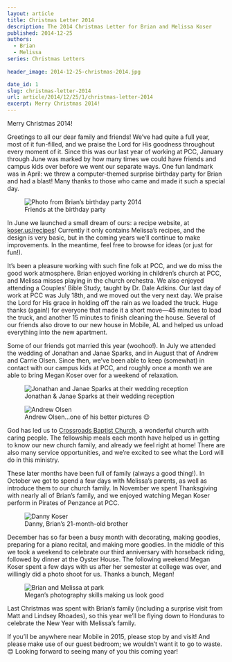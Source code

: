 ```yaml
---
layout: article
title: Christmas Letter 2014
description: The 2014 Christmas Letter for Brian and Melissa Koser
published: 2014-12-25
authors: 
  - Brian
  - Melissa
series: Christmas Letters
  
header_image: 2014-12-25-christmas-2014.jpg

date_id: 1
slug: christmas-letter-2014
url: article/2014/12/25/1/christmas-letter-2014
excerpt: Merry Christmas 2014!
---
```

Merry Christmas 2014!

Greetings to all our dear family and friends! We’ve had quite a full year, most of it fun-filled, and we praise the Lord for His goodness throughout every moment of it. Since this was our last year of working at PCC, January through June was marked by how many times we could have friends and campus kids over before we went our separate ways. One fun landmark was in April: we threw a computer-themed surprise birthday party for Brian and had a blast! Many thanks to those who came and made it such a special day.

<figure>      <img src="https://s3.amazonaws.com/cdn.koser.us/img/journal/2014-04-12-brians-birthday.jpg" alt="Photo from Brian’s birthday party 2014">      <figcaption>Friends at the birthday party</figcaption>  </figure>  

In June we launched a small dream of ours: a recipe website, at [koser.us/recipes](http://koser.us/recipes)! Currently it only contains Melissa’s recipes, and the design is very basic, but in the coming years we’ll continue to make improvements. In the meantime, feel free to browse for ideas (or just for fun!).

It’s been a pleasure working with such fine folk at PCC, and we do miss the good work atmosphere. Brian enjoyed working in children’s church at PCC, and Melissa misses playing in the church orchestra. We also enjoyed attending a Couples’ Bible Study, taught by Dr. Dale Adkins. Our last day of work at PCC was July 18th, and we moved out the very next day. We praise the Lord for His grace in holding off the rain as we loaded the truck. Huge thanks (again!) for everyone that made it a short move—45 minutes to load the truck, and another 15 minutes to finish cleaning the house. Several of our friends also drove to our new house in Mobile, AL and helped us unload everything into the new apartment.

Some of our friends got married this year (woohoo!). In July we attended the wedding of Jonathan and Janae Sparks, and in August that of Andrew and Carrie Olsen. Since then, we’ve been able to keep (somewhat) in contact with our campus kids at PCC, and roughly once a month we are able to bring Megan Koser over for a weekend of relaxation.

<figure>      <img src="https://s3.amazonaws.com/cdn.koser.us/img/journal/2014-07-05-sparks-wedding.jpg" alt="Jonathan and Janae Sparks at their wedding reception">      <figcaption>Jonathan &amp; Janae Sparks at their wedding reception</figcaption>  </figure>  

<figure>      <img src="https://s3.amazonaws.com/cdn.koser.us/img/journal/2014-08-13-andrew-olsen-wedding.jpg" alt="Andrew Olsen">      <figcaption>Andrew Olsen…one of his better pictures 😉</figcaption>  </figure>  

God has led us to [Crossroads Baptist Church](http://www.crossroadsbaptistmobile.com), a wonderful church with caring people. The fellowship meals each month have helped us in getting to know our new church family, and already we feel right at home! There are also many service opportunities, and we’re excited to see what the Lord will do in this ministry.

These later months have been full of family (always a good thing!). In October we got to spend a few days with Melissa’s parents, as well as introduce them to our church family. In November we spent Thanksgiving with nearly all of Brian’s family, and we enjoyed watching Megan Koser perform in Pirates of Penzance at PCC.

<figure>      <img src="https://s3.amazonaws.com/cdn.koser.us/img/journal/2014-11-29-pcc-with-danny.jpg" alt="Danny Koser">      <figcaption>Danny, Brian’s 21-month-old brother</figcaption>  </figure>  

December has so far been a busy month with decorating, making goodies, preparing for a piano recital, and making more goodies. In the middle of this we took a weekend to celebrate our third anniversary with horseback riding, followed by dinner at the Oyster House. The following weekend Megan Koser spent a few days with us after her semester at college was over, and willingly did a photo shoot for us. Thanks a bunch, Megan!

<figure>      <img src="https://s3.amazonaws.com/cdn.koser.us/img/journal/2014-12-13-christmas-photos-at-park.jpg" alt="Brian and Melissa at park">      <figcaption>Megan’s photography skills making us look good</figcaption>  </figure>

Last Christmas was spent with Brian’s family (including a surprise visit from Matt and Lindsey Rhoades), so this year we’ll be flying down to Honduras to celebrate the New Year with Melissa’s family.

If you’ll be anywhere near Mobile in 2015, please stop by and visit! And please make use of our guest bedroom; we wouldn’t want it to go to waste. 😊 Looking forward to seeing many of you this coming year!